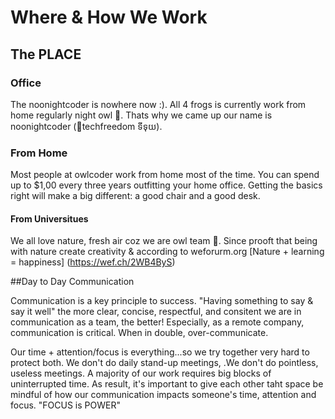 # Where & How We Work

## The PLACE

### Office

The noonightcoder is nowhere now :). All 4 frogs is currently work from home regularly night owl 🦉. Thats why we came up our name is noonightcoder (🦉techfreedom ទីទុយ).

### From Home

Most people at owlcoder work from home most of the time. You can spend up to $1,00 every three years outfitting your home office. Getting the basics right will make a big different: a good chair and a good desk.

#### From Universitues

We all love nature, fresh air coz we are owl team 🦉. Since prooft that being with nature create creativity & according to weforurm.org [Nature + learning = happiness] (https://wef.ch/2WB4ByS)

##Day to Day Communication

Communication is a key principle to success. "Having something to say & say it well" the more clear, concise, respectful, and consitent we are in communication as a team, the better! Especially, as a remote company, communication is critical. When in double, over-communicate.

Our time + attention/focus is everything...so we try together very hard to protect both. We don't do daily stand-up meetings, .We don't do pointless, useless meetings. A majority of our work requires big blocks of uninterrupted time. As result, it's important to give each other taht space be mindful of how our communication impacts someone's time, attention and focus. "FOCUS is POWER" 
